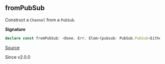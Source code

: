 ## fromPubSub

Construct a `Channel` from a `PubSub`.

**Signature**

```ts
declare const fromPubSub: <Done, Err, Elem>(pubsub: PubSub.PubSub<Either.Either<Elem, Exit.Exit<Done, Err>>>) => Channel<Elem, unknown, Err, unknown, Done, unknown>
```

[Source](https://github.com/Effect-TS/effect/tree/main/packages/effect/src/Channel.ts#L1113)

Since v2.0.0
